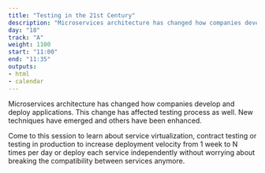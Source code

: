 ```yaml
---
title: "Testing in the 21st Century"
description: "Microservices architecture has changed how companies develop and deploy applications."
day: "18"
track: "A"
weight: 1100
start: "11:00"
end: "11:35"
outputs:
- html
- calendar
---
```


Microservices architecture has changed how companies develop and deploy applications. This change has affected testing process as well. New techniques have emerged and others have been enhanced.

Come to this session to learn about service virtualization, contract testing or testing in production to increase deployment velocity from 1 week to N times per day or deploy each service independently without worrying about breaking the compatibility between services anymore.
